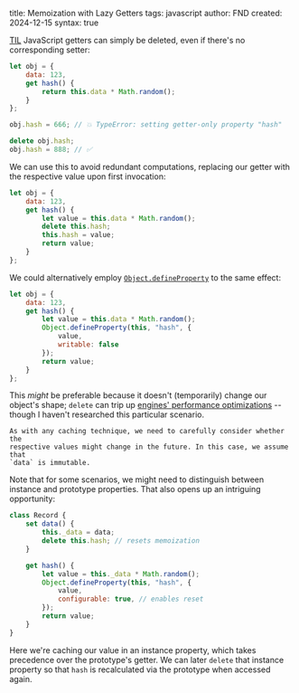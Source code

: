 title: Memoization with Lazy Getters
tags: javascript
author: FND
created: 2024-12-15
syntax: true

[TIL](https://developer.mozilla.org/en-US/docs/Web/JavaScript/Reference/Functions/get#smart_self-overwriting_lazy_getters)
JavaScript getters can simply be deleted, even if there's no corresponding
setter:

```javascript
let obj = {
    data: 123,
    get hash() {
        return this.data * Math.random();
    }
};

obj.hash = 666; // 💥 TypeError: setting getter-only property "hash"

delete obj.hash;
obj.hash = 888; // ✅
```

We can use this to avoid redundant computations, replacing our getter with the
respective value upon first invocation:

```javascript
let obj = {
    data: 123,
    get hash() {
        let value = this.data * Math.random();
        delete this.hash;
        this.hash = value;
        return value;
    }
};
```

We could alternatively employ
[`Object.defineProperty`](https://developer.mozilla.org/en-US/docs/Web/JavaScript/Reference/Global_Objects/Object/defineProperty)
to the same effect:

```javascript
let obj = {
    data: 123,
    get hash() {
        let value = this.data * Math.random();
        Object.defineProperty(this, "hash", {
            value,
            writable: false
        });
        return value;
    }
};
```

This _might_ be preferable because it doesn't (temporarily) change our object's
shape; `delete` can trip up
[engines' performance optimizations](https://phillcode.io/javascript-delete#heading-why-delete-can-be-problematic-understanding-v8-engine-optimizations-and-deoptimizations) --
though I haven't researched this particular scenario.

```aside
As with any caching technique, we need to carefully consider whether the
respective values might change in the future. In this case, we assume that
`data` is immutable.
```

Note that for some scenarios, we might need to distinguish between instance and
prototype properties. That also opens up an intriguing opportunity:

```javascript
class Record {
    set data() {
        this._data = data;
        delete this.hash; // resets memoization
    }

    get hash() {
        let value = this._data * Math.random();
        Object.defineProperty(this, "hash", {
            value,
            configurable: true, // enables reset
        });
        return value;
    }
}
```

Here we're caching our value in an instance property, which takes precedence
over the prototype's getter. We can later `delete` that instance property so
that `hash` is recalculated via the prototype when accessed again.
